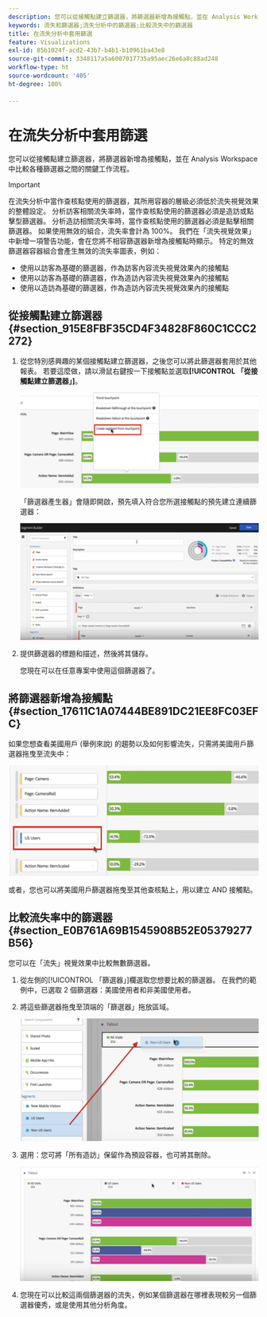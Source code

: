 ```yaml
---
description: 您可以從接觸點建立篩選器，將篩選器新增為接觸點，並在 Analysis Workspace 中比較各種篩選器之間的關鍵工作流程。
keywords: 流失和篩選器;流失分析中的篩選器;比較流失中的篩選器
title: 在流失分析中套用篩選
feature: Visualizations
exl-id: 85b1024f-acd2-43b7-b4b1-b10961ba43e8
source-git-commit: 3348117a5a6007017735a95aec26e6a8c88ad248
workflow-type: ht
source-wordcount: '405'
ht-degree: 100%

---
```


# 在流失分析中套用篩選

您可以從接觸點建立篩選器，將篩選器新增為接觸點，並在 Analysis Workspace 中比較各種篩選器之間的關鍵工作流程。

>[!IMPORTANT]
>
>在流失分析中當作查核點使用的篩選器，其所用容器的層級必須低於流失視覺效果的整體設定。 分析訪客相關流失率時，當作查核點使用的篩選器必須是造訪或點擊型篩選器。 分析造訪相關流失率時，當作查核點使用的篩選器必須是點擊相關篩選器。 如果使用無效的組合，流失率會計為 100%。 我們在「流失視覺效果」中新增一項警告功能，會在您將不相容篩選器新增為接觸點時顯示。 特定的無效篩選器容器組合會產生無效的流失率圖表，例如：

* 使用以訪客為基礎的篩選器，作為訪客內容流失視覺效果內的接觸點
* 使用以訪客為基礎的篩選器，作為造訪內容流失視覺效果內的接觸點
* 使用以造訪為基礎的篩選器，作為造訪內容流失視覺效果內的接觸點

## 從接觸點建立篩選器 {#section_915E8FBF35CD4F34828F860C1CCC2272}

1. 從您特別感興趣的某個接觸點建立篩選器，之後您可以將此篩選器套用於其他報表。 若要這麼做，請以滑鼠右鍵按一下接觸點並選取&#x200B;**[!UICONTROL 「從接觸點建立篩選器」]**。

   ![](assets/segment-from-touchpoint.png)

   「篩選器產生器」會隨即開啟，預先填入符合您所選接觸點的預先建立連續篩選器：

   ![](assets/segment-builder.png)

1. 提供篩選器的標題和描述，然後將其儲存。

   您現在可以在任意專案中使用這個篩選器了。

## 將篩選器新增為接觸點 {#section_17611C1A07444BE891DC21EE8FC03EFC}

如果您想查看美國用戶 (舉例來說) 的趨勢以及如何影響流失，只需將美國用戶篩選器拖曳至流失中：

![](assets/segment-touchpoint.png)

或者，您也可以將美國用戶篩選器拖曳至其他查核點上，用以建立 AND 接觸點。

## 比較流失率中的篩選器 {#section_E0B761A69B1545908B52E05379277B56}

您可以在「流失」視覺效果中比較無數篩選器。

1. 從左側的[!UICONTROL 「篩選器」]欄選取您想要比較的篩選器。 在我們的範例中，已選取 2 個篩選器：美國使用者和非美國使用者。
1. 將這些篩選器拖曳至頂端的「篩選器」拖放區域。

   ![](assets/segment-drop.png)

1. 選用：您可將「所有造訪」保留作為預設容器，也可將其刪除。

   ![](assets/seg-compare.png)

1. 您現在可以比較這兩個篩選器的流失，例如某個篩選器在哪裡表現較另一個篩選器優秀，或是使用其他分析角度。
